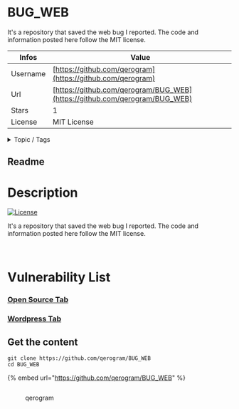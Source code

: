 # BUG_WEB

It's a repository that saved the web bug I reported. The code and information posted here follow the MIT license.

| Infos    | Value                                                              |
| -------- | -------------------------------------------------------------------|
| Username | [https://github.com/qerogram](https://github.com/qerogram) |
| Url      | [https://github.com/qerogram/BUG_WEB](https://github.com/qerogram/BUG_WEB)                                               |
| Stars    | 1                                                          |
| License  | MIT License                                                        |

<details>

<summary>Topic / Tags</summary>

* cve-2021-45003* cve-2022-0420* cve-2022-0440* cve-2022-0493* cve-2022-0537* cve-2022-0687* cve-2022-26627* wordpress

</details>

## Readme


# Description
[![License](https://img.shields.io/badge/license-MIT-brightgreen.svg)](https://opensource.org/licenses/MIT)
<br>

It's a repository that saved the web bug I reported. The code and information posted here follow the MIT license.
<br><br>
<Br>

# Vulnerability List

### [Open Source Tab](./OpenSource)
### [Wordpress Tab](./WordPress/)


## Get the content

```
git clone https://github.com/qerogram/BUG_WEB
cd BUG_WEB
```

{% embed url="https://github.com/qerogram/BUG_WEB" %}

<figure><img src="https://avatars.githubusercontent.com/u/29586629?v=4" alt=""><figcaption><p>qerogram</p></figcaption></figure>
